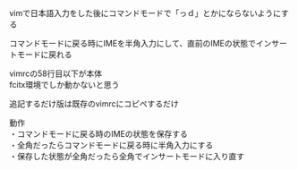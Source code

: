 <p>vimで日本語入力をした後にコマンドモードで「っｄ」とかにならないようにする
<p>コマンドモードに戻る時にIMEを半角入力にして、直前のIMEの状態でインサートモードに戻れる
<p>vimrcの58行目以下が本体<br>
  fcitx環境でしか動かないと思う
<p>追記するだけ版は既存のvimrcにコピペするだけ
<p>動作<br>
  ・コマンドモードに戻る時のIMEの状態を保存する<br>
  ・全角だったらコマンドモードに戻る時に半角入力にする<br>
  ・保存した状態が全角だったら全角でインサートモードに入り直す
